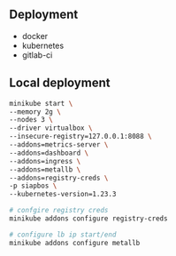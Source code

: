 ## Deployment

- docker
- kubernetes
- gitlab-ci


## Local deployment

```bash
minikube start \
--memory 2g \
--nodes 3 \
--driver virtualbox \
--insecure-registry=127.0.0.1:8088 \
--addons=metrics-server \
--addons=dashboard \
--addons=ingress \
--addons=metallb \
--addons=registry-creds \
-p siapbos \
--kubernetes-version=1.23.3

# confgire registry creds
minikube addons configure registry-creds

# configure lb ip start/end
minikube addons configure metallb
```
